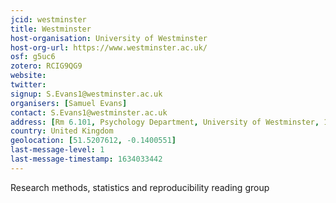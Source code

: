 ```yaml
---
jcid: westminster
title: Westminster
host-organisation: University of Westminster
host-org-url: https://www.westminster.ac.uk/
osf: g5uc6
zotero: RCIG9QG9
website: 
twitter: 
signup: S.Evans1@westminster.ac.uk
organisers: [Samuel Evans]
contact: S.Evans1@westminster.ac.uk
address: [Rm 6.101, Psychology Department, University of Westminster, 115 New Cavendish Street, London W1W 6UW]
country: United Kingdom
geolocation: [51.5207612, -0.1400551]
last-message-level: 1
last-message-timestamp: 1634033442
---
```


Research methods, statistics and reproducibility reading group
